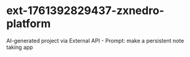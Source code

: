 # ext-1761392829437-zxnedro-platform
AI-generated project via External API - Prompt: make a persistent note taking app

